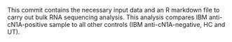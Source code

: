 This commit contains the necessary input data and an R markdown file to carry out bulk RNA sequencing analysis. This analysis compares IBM anti-cN1A-positive sample to all other controls (IBM anti-cN1A-negative, HC and UT).

